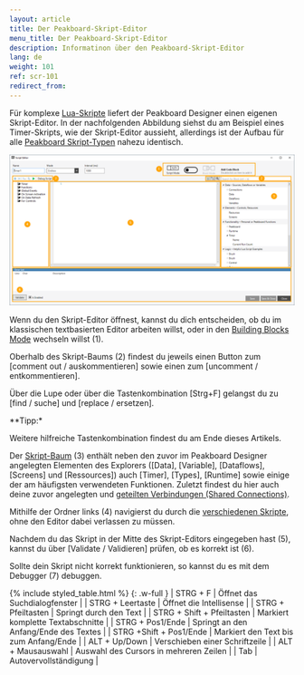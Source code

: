 ```yaml
---
layout: article
title: Der Peakboard-Skript-Editor
menu_title: Der Peakboard-Skript-Editor
description: Informatinon über den Peakboard-Skript-Editor
lang: de
weight: 101
ref: scr-101
redirect_from:
---
```


Für komplexe [Lua-Skripte](/scripting/de-script-engine.html) liefert der Peakboard Designer einen eigenen Skript-Editor. 
In der nachfolgenden Abbildung siehst du am Beispiel eines Timer-Skripts, wie der Skript-Editor aussieht, allerdings ist der Aufbau für alle [Peakboard Skript-Typen](/scripting/de-script-types.html) nahezu identisch. 

![Image01](/assets/images/scripting/editor/Scripting01.png)

Wenn du den Skript-Editor öffnest, kannst du dich entscheiden, ob du im klassischen textbasierten Editor arbeiten willst, oder in den [Building Blocks Mode](/scripting/de-building-blocks.html) wechseln willst (1).

Oberhalb des Skript-Baums (2) findest du jeweils einen Button zum [comment out / auskommentieren] sowie einen zum [uncomment / entkommentieren]. 

Über die Lupe oder über die Tastenkombination [Strg+F] gelangst du zu [find / suche] und [replace / ersetzen]. 

<div class="box-tip" markdown="1">
**Tipp:*

Weitere hilfreiche Tastenkombination findest du am Ende dieses Artikels.
</div>

Der [Skript-Baum](/scripting/de-script-tree.html) (3) enthält neben den zuvor im Peakboard Designer angelegten Elementen des Explorers ([Data], [Variable], [Dataflows], [Screens] und [Ressources]) auch [Timer], [Types], [Runtime] sowie einige der am häufigsten verwendeten Funktionen. 
Zuletzt findest du hier auch deine zuvor angelegten und [geteilten Verbindungen (Shared Connections)](/misc/de-shared-connection.html).

Mithilfe der Ordner links (4) navigierst du durch die [verschiedenen Skripte](/scripting/de-script-types.html), ohne den Editor dabei verlassen zu müssen.

Nachdem du das Skript in der Mitte des Skript-Editors eingegeben hast (5), kannst du über [Validate / Validieren] prüfen, ob es korrekt ist (6). 

Sollte dein Skript nicht korrekt funktionieren, so kannst du es mit dem Debugger (7) debuggen.

{% include styled_table.html %}
{: .w-full }
| STRG + F						| Öffnet das Suchdialogfenster				|
| STRG + Leertaste				| Öffnet die Intellisense					|
| STRG + Pfeiltasten			| Springt durch den Text					|
| STRG + Shift + Pfeiltasten	| Markiert komplette Textabschnitte			|
| STRG + Pos1/Ende				| Springt an den Anfang/Ende des Textes		|
| STRG +Shift + Pos1/Ende		| Markiert den Text bis zum Anfang/Ende		|
| ALT + Up/Down					| Verschieben einer Schriftzeile			|
| ALT + Mausauswahl				| Auswahl des Cursors in mehreren Zeilen	|
| Tab							| Autovervollständigung						|

